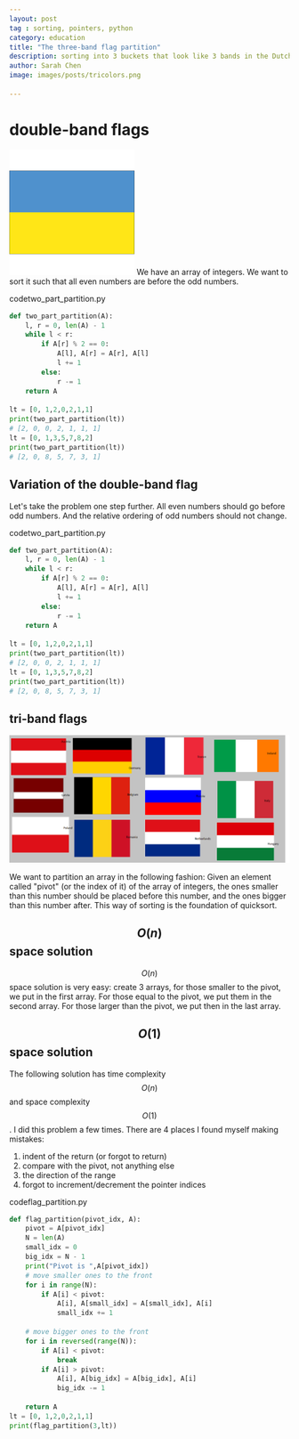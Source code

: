 ```yaml
---
layout: post
tag : sorting, pointers, python
category: education
title: "The three-band flag partition"
description: sorting into 3 buckets that look like 3 bands in the Dutch, French and other flags
author: Sarah Chen
image: images/posts/tricolors.png

---
```

# double-band flags
![ukrain](../images/posts/ukrain.png) 
We have an array of integers.  We want to sort it such that all even numbers are before the odd numbers. 

<div class="code-head"><span>code</span>two_part_partition.py</div>

```py
def two_part_partition(A):
    l, r = 0, len(A) - 1
    while l < r:
        if A[r] % 2 == 0:
            A[l], A[r] = A[r], A[l]
            l += 1
        else:
            r -= 1
    return A

lt = [0, 1,2,0,2,1,1]
print(two_part_partition(lt))
# [2, 0, 0, 2, 1, 1, 1]
lt = [0, 1,3,5,7,8,2]
print(two_part_partition(lt))
# [2, 0, 8, 5, 7, 3, 1]
```

## Variation of the double-band flag
Let's take the problem one step further.  All even numbers should go before odd numbers.  And the relative ordering of odd numbers should not change. 

<div class="code-head"><span>code</span>two_part_partition.py</div>

```py
def two_part_partition(A):
    l, r = 0, len(A) - 1
    while l < r:
        if A[r] % 2 == 0:
            A[l], A[r] = A[r], A[l]
            l += 1
        else:
            r -= 1
    return A

lt = [0, 1,2,0,2,1,1]
print(two_part_partition(lt))
# [2, 0, 0, 2, 1, 1, 1]
lt = [0, 1,3,5,7,8,2]
print(two_part_partition(lt))
# [2, 0, 8, 5, 7, 3, 1]
```

## tri-band flags
![flag](../images/posts/tricolors.png) 

We want to partition an array in the following fashion:
Given an element called "pivot" (or the index of it) of the array of integers,  the ones smaller than this number should be placed before this number, and the ones bigger than this number after. This way of sorting is the foundation of quicksort.
## $$O(n)$$ space solution
$$O(n)$$ space solution is very easy: create 3 arrays, for those smaller to the pivot, we put in the first array.  For those equal to the pivot, we put them in the second array.  For those larger than the pivot, we put then in the last array. 

## $$O(1)$$ space solution

The following solution has time complexity $$O(n)$$ and space complexity $$O(1)$$.  I did this problem a few times.  There are 4 places I found myself making mistakes:
1. indent of the return (or forgot to return)
2. compare with the pivot, not anything else
3. the direction of the range
4. forgot to increment/decrement the pointer indices

<div class="code-head"><span>code</span>flag_partition.py</div>

```py
def flag_partition(pivot_idx, A):
    pivot = A[pivot_idx]
    N = len(A)
    small_idx = 0
    big_idx = N - 1
    print("Pivot is ",A[pivot_idx])
    # move smaller ones to the front
    for i in range(N):
        if A[i] < pivot:
            A[i], A[small_idx] = A[small_idx], A[i]
            small_idx += 1

    # move bigger ones to the front
    for i in reversed(range(N)):
        if A[i] < pivot:
            break
        if A[i] > pivot:
            A[i], A[big_idx] = A[big_idx], A[i]
            big_idx -= 1

    return A
lt = [0, 1,2,0,2,1,1]
print(flag_partition(3,lt))
```


